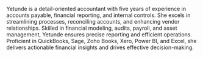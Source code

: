 Yetunde is a detail-oriented accountant with five years of experience in accounts payable, financial reporting, and internal controls. She excels in streamlining processes, reconciling accounts, and enhancing vendor relationships. Skilled in financial modeling, audits, payroll, and asset management, Yetunde ensures precise reporting and efficient operations. Proficient in QuickBooks, Sage, Zoho Books, Xero, Power BI, and Excel, she delivers actionable financial insights and drives effective decision-making.
